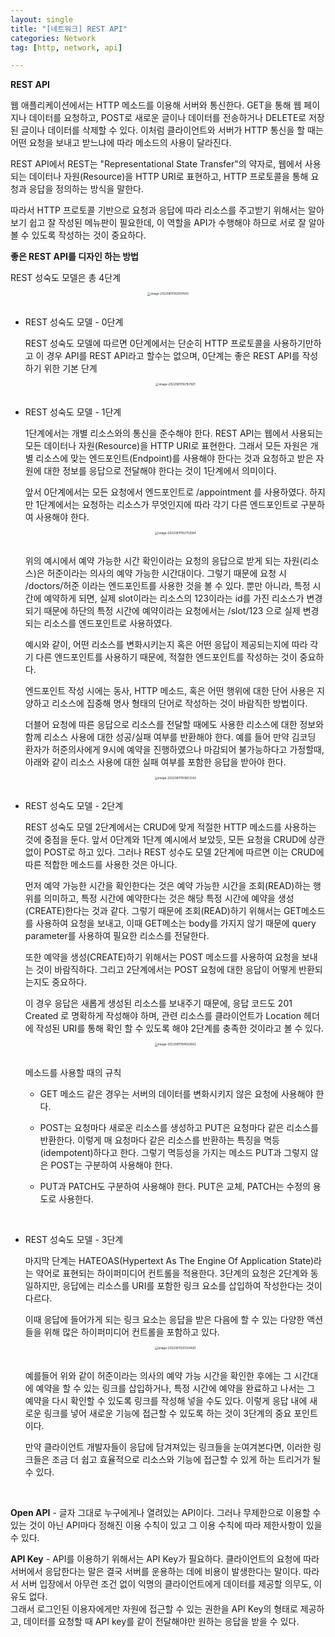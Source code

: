 ```yaml
---
layout: single
title: "[네트워크] REST API"
categories: Network
tag: [http, network, api]

---
```


**REST API**

웹 애플리케이션에서는 HTTP 메소드를 이용해 서버와 통신한다. GET을 통해 웹 페이지나 데이터를 요청하고, POST로 새로운 글이나 데이터를 전송하거나 DELETE로 저장된 글이나 데이터를 삭제할 수 있다. 이처럼 클라이언트와 서버가 HTTP 통신을 할 때는 어떤 요청을 보내고 받느냐에 따라 메소드의 사용이 달라진다.

REST API에서 REST는 "Representational State Transfer"의 약자로, 웹에서 사용되는 데이터나 자원(Resource)을 HTTP URI로 표현하고, HTTP 프로토콜을 통해 요청과 응답을 정의하는 방식을 말한다.

따라서 HTTP 프로토콜 기반으로 요청과 응답에 따라 리소스를 주고받기 위해서는 알아보기 쉽고 잘 작성된 메뉴판이 필요한데, 이 역할을 API가 수행해야 하므로 서로 잘 알아볼 수 있도록 작성하는 것이 중요하다.

**좋은 REST API를 디자인 하는 방법**

REST 성숙도 모델은 총 4단계
<center>
<img src="../../images/2022-08-11-network-third/image-20220811192007443.png" alt="image-20220811192007443" style="zoom: 33%;" />
</center><br>

- REST 성숙도 모델 - 0단계

  REST 성숙도 모델에 따르면 0단계에서는 단순히 HTTP 프로토콜을 사용하기만하고 이 경우 API를 REST API라고 할수는 없으며, 0단계는 좋은 REST API를 작성하기 위한 기본 단계

  <center>
  <img src="../../images/2022-08-11-network-third/image-20220811192157821.png" alt="image-20220811192157821" style="zoom:33%;" />
  </center><br>
  
- REST 성숙도 모델 - 1단계

  1단계에서는 개별 리소스와의 통신을 준수해야 한다. REST API는 웹에서 사용되는 모든 데이터나 자원(Resource)을 HTTP URI로 표현한다. 그래서 모든 자원은 개별 리소스에 맞는 엔드포인트(Endpoint)를 사용해야 한다는 것과 요청하고 받은 자원에 대한 정보를 응답으로 전달해야 한다는 것이 1단계에서 의미이다.

  앞서 0단계에서는 모든 요청에서 엔드포인트로 /appointment 를 사용하였다. 하지만 1단계에서는 요청하는 리소스가 무엇인지에 따라 각기 다른 엔드포인트로 구분하여 사용해야 한다.

  <center>
  <img src="../../images/2022-08-11-network-third/image-20220811192753584.png" alt="image-20220811192753584" style="zoom:33%;" />
  
  </center><br>
  
  위의 예시에서 예약 가능한 시간 확인이라는 요청의 응답으로 받게 되는 자원(리소스)은 허준이라는 의사의 예약 가능한 시간대이다. 그렇기 때문에 요청 시 /doctors/허준 이라는 엔드포인트를 사용한 것을 볼 수 있다. 뿐만 아니라, 특정 시간에 예약하게 되면, 실제 slot이라는 리소스의 123이라는 id를 가진 리소스가 변경되기 때문에 하단의 특정 시간에 예약이라는 요청에서는 /slot/123 으로 실제 변경되는 리소스를 엔드포인트로 사용하였다.
  
  예시와 같이, 어떤 리소스를 변화시키는지 혹은 어떤 응답이 제공되는지에 따라 각기 다른 엔드포인트를 사용하기 때문에, 적절한 엔드포인트를 작성하는 것이 중요하다.
  
  엔드포인트 작성 시에는 동사, HTTP 메소드, 혹은 어떤 행위에 대한 단어 사용은 지양하고 리소스에 집중해 명사 형태의 단어로 작성하는 것이 바람직한 방법이다.
  
  더블어 요청에 따른 응답으로 리소스를 전달할 때에도 사용한 리소스에 대한 정보와 함께 리소스 사용에 대한 성공/실패 여부를 반환해야 한다. 예를 들어 만약 김코딩 환자가 허준의사에게 9시에 예약을 진행하였으나 마감되어 불가능하다고 가정할때, 아래와 같이 리소스 사용에 대한 실패 여부를 포함한 응답을 받아야 한다.
  
  <center>
  
  <img src="../../images/2022-08-11-network-third/image-20220811193603342.png" alt="image-20220811193603342" style="zoom: 33%;" />
  
  </center><br>
  
- REST 성숙도 모델 - 2단계

  REST 성숙도 모델 2단계에서는 CRUD에 맞게 적절한 HTTP 메소드를 사용하는 것에 중점을 둔다. 앞서 0단계와 1단계 예시에서 보았듯, 모든 요청을 CRUD에 상관없이 POST로 하고 있다. 그러나 REST 성수도 모델 2단계에 따르면 이는 CRUD에 따른 적합한 메소드를 사용한 것은 아니다.

  먼저 예약 가능한 시간을 확인한다는 것은 예약 가능한 시간을 조회(READ)하는 행위를 의미하고, 특정 시간에 예약한다는 것은 해당 특정 시간에 예약을 생성(CREATE)한다는 것과 같다. 그렇기 때문에 조회(READ)하기 위해서는 GET메소드를 사용하여 요청을 보내고, 이때 GET메소는 body를 가지지 않기 때문에 query parameter를 사용하여 필요한 리소스를 전달한다.

  또한 예약을 생성(CREATE)하기 위해서는 POST 메소드를 사용하여 요청을 보내는 것이 바람직하다. 그리고 2단계에서는 POST 요청에 대한 응답이 어떻게 반환되는지도 중요하다.

  이 경우 응답은 새롭게 생성된 리소스를 보내주기 때문에, 응답 코드도 201 Created 로 명확하게 작성해야 하며, 관련 리소스를 클라이언트가 Location 헤더에 작성된 URI를 통해 확인 할 수 있도록 해야 2단계를 충족한 것이라고 볼 수 있다.

  <center>

  <img src="../../images/2022-08-11-network-third/image-20220811194552642.png" alt="image-20220811194552642" style="zoom:33%;" />

  </center>

  <br>메소드를 사용할 때의 규칙

  - GET 메소드 같은 경우는 서버의 데이터를 변화시키지 않은 요청에 사용해야 한다.

  - POST는 요청마다 새로운 리소스를 생성하고 PUT은 요청마다 같은 리소스를 반환한다. 이렇게 매 요청마다 같은 리소스를 반환하는 특징을 멱등(idempotent)하다고 한다. 그렇기 멱등성을 가지는 메소드 PUT과 그렇지 않은 POST는 구분하여 사용해야 한다.

  - PUT과 PATCH도 구분하여 사용해야 한다. PUT은 교체, PATCH는 수정의 용도로 사용한다.

    <br>

- REST 성숙도 모델 - 3단계

  마지막 단계는 HATEOAS(Hypertext As The Engine Of Application State)라는 약어로 표현되는 하이퍼미디어 컨트롤을 적용한다. 3단계의 요청은 2단계와 동일하지만, 응답에는 리소스를 URI를 포함한 링크 요소를 삽입하여 작성한다는 것이 다르다.

  이때 응답에 들어가게 되는 링크 요소는 응답을 받은 다음에 할 수 있는 다양한 액션들을 위해 많은 하이퍼미디어 컨트롤을 포함하고 있다.

  <center>

  <img src="../../images/2022-08-11-network-third/image-20220811201324661.png" alt="image-20220811201324661" style="zoom:33%;" />

  </center><br>

  예를들어 위와 같이 허준이라는 의사의 예약 가능 시간을 확인한 후에는 그 시간대에 예약을 할 수 있는 링크를 삽입하거나, 특정 시간에 예약을 완료하고 나서는 그 예약을 다시 확인할 수 있도록 링크를 작성해 넣을 수도 있다. 이렇게 응답 내에 새로운 링크를 넣어 새로운 기능에 접근할 수 있도록 하는 것이 3단계의 중요 포인트이다.

  만약 클라이언트 개발자들이 응답에 담겨져있는 링크들을 눈여겨본다면, 이러한 링크들은 조금 더 쉽고 효율적으로 리소스와 기능에 접근할 수 있게 하는 트리거가 될 수 있다.



<br>

**Open API** - 글자 그대로 누구에게나 열려있는 API이다. 그러나 무제한으로 이용할 수 있는 것이 아닌 API마다 정해진 이용 수칙이 있고 그 이용 수칙에 따라 제한사항이 있을 수 있다.

**API Key** - API를 이용하기 위해서는 API Key가 필요하다. 클라이언트의 요청에 따라 서버에서 응답한다는 말은 결국 서버를 운용하는 데에 비용이 발생한다는 말이다. 따라서 서버 입장에서 아무런 조건 없이 익명의 클라이언트에게 데이터를 제공할 의무도, 이유도 없다.  
그래서 로그인된 이용자에게만 자원에 접근할 수 있는 권한을 API Key의 형태로 제공하고, 데이터를 요청할 때 API key를 같이 전달해야만 원하는 응답을 받을 수 있다.